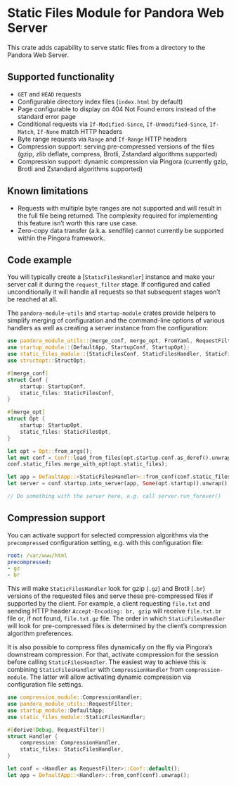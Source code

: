 # Static Files Module for Pandora Web Server

This crate adds capability to serve static files from a directory to the Pandora Web Server.

## Supported functionality

* `GET` and `HEAD` requests
* Configurable directory index files (`index.html` by default)
* Page configurable to display on 404 Not Found errors instead of the standard error page
* Conditional requests via `If-Modified-Since`, `If-Unmodified-Since`, `If-Match`, `If-None`
  match HTTP headers
* Byte range requests via `Range` and `If-Range` HTTP headers
* Compression support: serving pre-compressed versions of the files (gzip, zlib deflate,
  compress, Brotli, Zstandard algorithms supported)
* Compression support: dynamic compression via Pingora (currently gzip, Brotli and Zstandard
  algorithms supported)

## Known limitations

* Requests with multiple byte ranges are not supported and will result in the full file being
  returned. The complexity required for implementing this feature isn’t worth this rare use case.
* Zero-copy data transfer (a.k.a. sendfile) cannot currently be supported within the Pingora
  framework.

## Code example

You will typically create a [`StaticFilesHandler`] instance and make your server call it during
the `request_filter` stage. If configured and called unconditionally it will handle all requests
so that subsequent stages won’t be reached at all.

The `pandora-module-utils` and `startup-module` crates provide helpers to simplify merging of
configuration and the command-line options of various handlers as well as creating a server
instance from the configuration:

```rust
use pandora_module_utils::{merge_conf, merge_opt, FromYaml, RequestFilter};
use startup_module::{DefaultApp, StartupConf, StartupOpt};
use static_files_module::{StaticFilesConf, StaticFilesHandler, StaticFilesOpt};
use structopt::StructOpt;

#[merge_conf]
struct Conf {
    startup: StartupConf,
    static_files: StaticFilesConf,
}

#[merge_opt]
struct Opt {
    startup: StartupOpt,
    static_files: StaticFilesOpt,
}

let opt = Opt::from_args();
let mut conf = Conf::load_from_files(opt.startup.conf.as_deref().unwrap_or(&[])).unwrap();
conf.static_files.merge_with_opt(opt.static_files);

let app = DefaultApp::<StaticFilesHandler>::from_conf(conf.static_files).unwrap();
let server = conf.startup.into_server(app, Some(opt.startup)).unwrap();

// Do something with the server here, e.g. call server.run_forever()
```

## Compression support

You can activate support for selected compression algorithms via the `precompressed`
configuration setting, e.g. with this configuration file:

```yaml
root: /var/www/html
precompressed:
- gz
- br
```

This will make `StaticFilesHandler` look for gzip (`.gz`) and Brotli (`.br`) versions of the
requested files and serve these pre-compressed files if supported by the client. For example,
a client requesting `file.txt` and sending HTTP header `Accept-Encoding: br, gzip` will receive
`file.txt.br` file or, if not found, `file.txt.gz` file. The order in which
`StaticFilesHandler` will look for pre-compressed files is determined by the client’s
compression algorithm preferences.

It is also possible to compress files dynamically on the fly via Pingora’s downstream
compression. For that, activate compression for the session before calling
`StaticFilesHandler`. The easiest way to achieve this is combining `StaticFilesHandler` with
`CompressionHandler` from `compression-module`. The latter will allow activating dynamic
compression via configuration file settings.

```rust
use compression_module::CompressionHandler;
use pandora_module_utils::RequestFilter;
use startup_module::DefaultApp;
use static_files_module::StaticFilesHandler;

#[derive(Debug, RequestFilter)]
struct Handler {
    compression: CompressionHandler,
    static_files: StaticFilesHandler,
}

let conf = <Handler as RequestFilter>::Conf::default();
let app = DefaultApp::<Handler>::from_conf(conf).unwrap();
```
